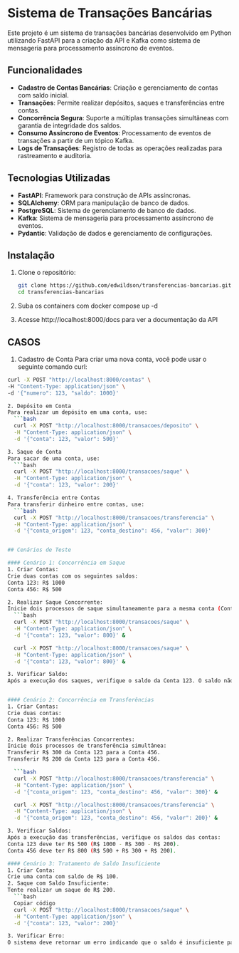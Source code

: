 # Sistema de Transações Bancárias

Este projeto é um sistema de transações bancárias desenvolvido em Python utilizando FastAPI para a criação da API e Kafka como sistema de mensageria para processamento assíncrono de eventos.

## Funcionalidades

- **Cadastro de Contas Bancárias**: Criação e gerenciamento de contas com saldo inicial.
- **Transações**: Permite realizar depósitos, saques e transferências entre contas.
- **Concorrência Segura**: Suporte a múltiplas transações simultâneas com garantia de integridade dos saldos.
- **Consumo Assíncrono de Eventos**: Processamento de eventos de transações a partir de um tópico Kafka.
- **Logs de Transações**: Registro de todas as operações realizadas para rastreamento e auditoria.


## Tecnologias Utilizadas

- **FastAPI**: Framework para construção de APIs assíncronas.
- **SQLAlchemy**: ORM para manipulação de banco de dados.
- **PostgreSQL**: Sistema de gerenciamento de banco de dados.
- **Kafka**: Sistema de mensageria para processamento assíncrono de eventos.
- **Pydantic**: Validação de dados e gerenciamento de configurações.

## Instalação

1. Clone o repositório:

   ```bash
   git clone https://github.com/edwildson/transferencias-bancarias.git
   cd transferencias-bancarias

2. Suba os containers com docker compose up -d

3. Acesse http://localhost:8000/docs para ver a documentação da API

## CASOS 

1. Cadastro de Conta
Para criar uma nova conta, você pode usar o seguinte comando curl:
  ```bash
  curl -X POST "http://localhost:8000/contas" \
  -H "Content-Type: application/json" \
  -d '{"numero": 123, "saldo": 1000}'

2. Depósito em Conta
  Para realizar um depósito em uma conta, use:
    ```bash
    curl -X POST "http://localhost:8000/transacoes/deposito" \
    -H "Content-Type: application/json" \
    -d '{"conta": 123, "valor": 500}'

3. Saque de Conta
  Para sacar de uma conta, use:
    ```bash
    curl -X POST "http://localhost:8000/transacoes/saque" \
    -H "Content-Type: application/json" \
    -d '{"conta": 123, "valor": 200}'

4. Transferência entre Contas
  Para transferir dinheiro entre contas, use:
    ```bash
    curl -X POST "http://localhost:8000/transacoes/transferencia" \
    -H "Content-Type: application/json" \
    -d '{"conta_origem": 123, "conta_destino": 456, "valor": 300}'


## Cenários de Teste

#### Cenário 1: Concorrência em Saque
1. Criar Contas:
  Crie duas contas com os seguintes saldos:
  Conta 123: R$ 1000
  Conta 456: R$ 500

2. Realizar Saque Concorrente:
  Inicie dois processos de saque simultaneamente para a mesma conta (Conta 123) com o valor de R$ 800.
    ```bash
    curl -X POST "http://localhost:8000/transacoes/saque" \
    -H "Content-Type: application/json" \
    -d '{"conta": 123, "valor": 800}' &

    curl -X POST "http://localhost:8000/transacoes/saque" \
    -H "Content-Type: application/json" \
    -d '{"conta": 123, "valor": 800}' &

3. Verificar Saldo:
  Após a execução dos saques, verifique o saldo da Conta 123. O saldo não deve ser menor que zero e deve refletir apenas um saque.


#### Cenário 2: Concorrência em Transferências
1. Criar Contas:
  Crie duas contas:
  Conta 123: R$ 1000
  Conta 456: R$ 500

2. Realizar Transferências Concorrentes:
  Inicie dois processos de transferência simultânea:
  Transferir R$ 300 da Conta 123 para a Conta 456.
  Transferir R$ 200 da Conta 123 para a Conta 456.

    ```bash
    curl -X POST "http://localhost:8000/transacoes/transferencia" \
    -H "Content-Type: application/json" \
    -d '{"conta_origem": 123, "conta_destino": 456, "valor": 300}' &

    curl -X POST "http://localhost:8000/transacoes/transferencia" \
    -H "Content-Type: application/json" \
    -d '{"conta_origem": 123, "conta_destino": 456, "valor": 200}' &

3. Verificar Saldos:
  Após a execução das transferências, verifique os saldos das contas:
  Conta 123 deve ter R$ 500 (R$ 1000 - R$ 300 - R$ 200).
  Conta 456 deve ter R$ 800 (R$ 500 + R$ 300 + R$ 200).

#### Cenário 3: Tratamento de Saldo Insuficiente
1. Criar Conta:
  Crie uma conta com saldo de R$ 100.
2. Saque com Saldo Insuficiente:
  Tente realizar um saque de R$ 200.
    ```bash
    Copiar código
    curl -X POST "http://localhost:8000/transacoes/saque" \
    -H "Content-Type: application/json" \
    -d '{"conta": 123, "valor": 200}'

3. Verificar Erro:
  O sistema deve retornar um erro indicando que o saldo é insuficiente para realizar o saque.
